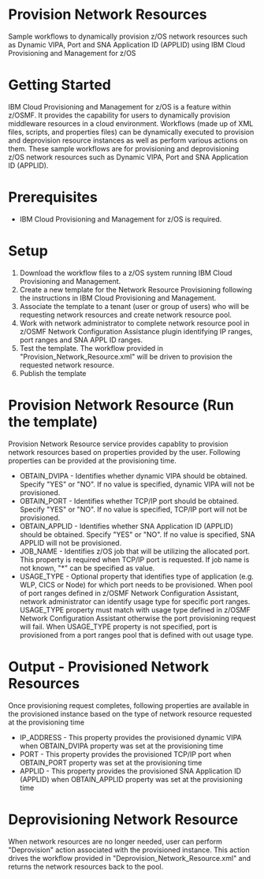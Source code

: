 # Provision Network Resources
Sample workflows to dynamically provision z/OS network resources such as Dynamic VIPA, Port and SNA Application ID (APPLID)  using IBM Cloud Provisioning and Management for z/OS

# Getting Started
	
IBM Cloud Provisioning and Management for z/OS is a feature within z/OSMF. It provides the capability for users to dynamically provision middleware resources in a cloud environment. Workflows (made up of XML files, scripts, and properties files) can be dynamically executed to provision and deprovision resource instances as well as perform various actions on them. These sample workflows are for provisioning and deprovisioning z/OS network resources such as Dynamic VIPA, Port and SNA Application ID (APPLID).
	
# Prerequisites 

 * IBM Cloud Provisioning and Management for z/OS is required.
 
 
# Setup

1. Download the workflow files to a z/OS system running IBM Cloud Provisioning and Management.
2. Create a new template for the Network Resource Provisioning following the instructions in IBM Cloud Provisioning and Management.
3. Associate the template to a tenant (user or group of users) who will be requesting network resources and create network resource pool.
4. Work with network administrator to complete network resource pool in z/OSMF Network Configuration Assistance plugin identifying IP ranges, port ranges and SNA APPL ID ranges.
5. Test the template. The workflow provided in "Provision_Network_Resource.xml" will be driven to provision the requested network resource.
6. Publish the template 


# Provision Network Resource (Run the template)

Provision Network Resource service provides capablity to provision network resources based on properties provided by the user. Following properties can be provided at the provisioning time. 

* OBTAIN_DVIPA - Identifies whether dynamic VIPA should be obtained. Specify "YES" or "NO". If no value is specified, dynamic VIPA will not be provisioned.
* OBTAIN_PORT - Identifies whether TCP/IP port should be obtained. Specify "YES" or "NO". If no value is specified, TCP/IP port will not be provisioned.
* OBTAIN_APPLID - Identifies whether SNA Application ID (APPLID) should be obtained. Specify "YES" or "NO". If no value is specified, SNA APPLID will not be provisioned.
* JOB_NAME - Identifies z/OS job that will be utilizing the allocated port. This property is required when TCP/IP port is requested. If job name is not known, "*" can be specified as value.
* USAGE_TYPE - Optional property that identifies type of application (e.g. WLP, CICS or Node) for which port needs to be provisioned. When pool of port ranges defined in z/OSMF Network Configuration Assistant, network administrator can identify usage type for specific port ranges. USAGE_TYPE property must match with usage type defined in z/OSMF Network Configuration Assistant otherwise the port provisioning request will fail. When USAGE_TYPE property is not specified, port is provisioned from a port ranges pool that is defined with out usage type. 


# Output - Provisioned Network Resources

Once provisioning request completes, following properties are available in the provisioned instance based on the type of network resource requested at the provisioning time

* IP_ADDRESS - This property provides the provisioned dynamic VIPA  when OBTAIN_DVIPA property was set at the provisioning time
* PORT - This property provides the provisioned TCP/IP port when OBTAIN_PORT property was set at the provisioning time
* APPLID - This property provides the provisioned SNA Application ID (APPLID) when OBTAIN_APPLID property was set at the provisioning time


# Deprovisioning Network Resource

When network resources are no longer needed, user can perform "Deprovision" action associated with the provisioned instance. This action drives the workflow provided in "Deprovision_Network_Resource.xml" and returns the network resources back to the pool. 
